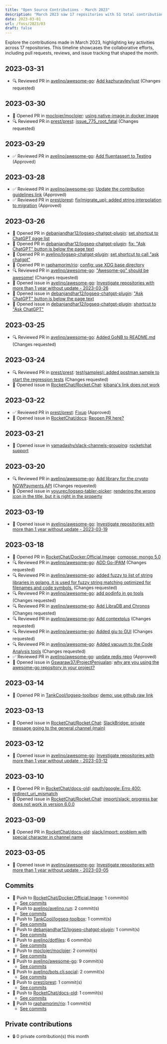 ```yaml
---
title: "Open Source Contributions - March 2023"
description: "March 2023 saw 17 repositories with 51 total contributions, including 9 open pull requests and 18 reviews, marking a significant month for collaboration."
date: 2023-03-01
url: /foss/2023/03
draft: false
---
```


Explore the contributions made in March 2023, highlighting key activities across 17 repositories. This timeline showcases the collaborative efforts, including pull requests, reviews, and issue tracking that shaped the month.

## 2023-03-31

- 🔍 Reviewed PR in [avelino/awesome-go](https://github.com/avelino/awesome-go): [Add kazhuravlev/just](https://github.com/avelino/awesome-go/pull/4792#pullrequestreview-1367128572) (Changes requested)

## 2023-03-30

- 🔀 Opened PR in [moclojer/moclojer](https://github.com/moclojer/moclojer): [using native-image in docker image](https://github.com/moclojer/moclojer/pull/95)
- 🔍 Reviewed PR in [prest/prest](https://github.com/prest/prest): [issue_775_root_fatal](https://github.com/prest/prest/pull/791#pullrequestreview-1366067773) (Changes requested)

## 2023-03-29

- ✅ Reviewed PR in [avelino/awesome-go](https://github.com/avelino/awesome-go): [Add fluentassert to Testing](https://github.com/avelino/awesome-go/pull/4573#pullrequestreview-1362797614) (Approved)

## 2023-03-28

- ✅ Reviewed PR in [avelino/awesome-go](https://github.com/avelino/awesome-go): [Update the contribution guidelines link](https://github.com/avelino/awesome-go/pull/4812#pullrequestreview-1360485595) (Approved)
- ✅ Reviewed PR in [prest/prest](https://github.com/prest/prest): [fix(migrate_up): added string interpolation to migration](https://github.com/prest/prest/pull/788#pullrequestreview-1360454909) (Approved)

## 2023-03-26

- 🔀 Opened PR in [debanjandhar12/logseq-chatgpt-plugin](https://github.com/debanjandhar12/logseq-chatgpt-plugin): [set shortcut to ChatGPT page list](https://github.com/debanjandhar12/logseq-chatgpt-plugin/pull/8)
- 🔀 Opened PR in [debanjandhar12/logseq-chatgpt-plugin](https://github.com/debanjandhar12/logseq-chatgpt-plugin): [fix: "Ask ChatGPT" button is below the page text](https://github.com/debanjandhar12/logseq-chatgpt-plugin/pull/7)
- 🔀 Opened PR in [avelino/logseq-chatgpt-plugin](https://github.com/avelino/logseq-chatgpt-plugin): [set shortcut to call "ask chatgpt"](https://github.com/avelino/logseq-chatgpt-plugin/pull/1)
- 🔀 Opened PR in [raphamorim/rio](https://github.com/raphamorim/rio): [config: use XDG base directory](https://github.com/raphamorim/rio/pull/14)
- 🔍 Reviewed PR in [avelino/awesome-go](https://github.com/avelino/awesome-go): ["Awesome-go" should be awesome!](https://github.com/avelino/awesome-go/pull/4760#pullrequestreview-1358144545) (Changes requested)
- 🐛 Opened issue in [avelino/awesome-go](https://github.com/avelino/awesome-go): [Investigate repositories with more than 1 year without update - 2023-03-26](https://github.com/avelino/awesome-go/issues/4809)
- 🐛 Opened issue in [debanjandhar12/logseq-chatgpt-plugin](https://github.com/debanjandhar12/logseq-chatgpt-plugin): ["Ask ChatGPT" button is below the page text](https://github.com/debanjandhar12/logseq-chatgpt-plugin/issues/6)
- 🐛 Opened issue in [debanjandhar12/logseq-chatgpt-plugin](https://github.com/debanjandhar12/logseq-chatgpt-plugin): [shortcut to "Ask ChatGPT"](https://github.com/debanjandhar12/logseq-chatgpt-plugin/issues/5)

## 2023-03-25

- 🔍 Reviewed PR in [avelino/awesome-go](https://github.com/avelino/awesome-go): [Added GoNB to README.md](https://github.com/avelino/awesome-go/pull/4783#pullrequestreview-1357904283) (Changes requested)

## 2023-03-24

- 🔍 Reviewed PR in [prest/prest](https://github.com/prest/prest): [test(samples): added postman sample to start the regression tests](https://github.com/prest/prest/pull/789#pullrequestreview-1356493101) (Changes requested)
- 🐛 Opened issue in [RocketChat/Rocket.Chat](https://github.com/RocketChat/Rocket.Chat): [kibana's link does not work ](https://github.com/RocketChat/Rocket.Chat/issues/28604)

## 2023-03-22

- ✅ Reviewed PR in [prest/prest](https://github.com/prest/prest): [Fixup](https://github.com/prest/prest/pull/786#pullrequestreview-1351562300) (Approved)
- 🐛 Opened issue in [RocketChat/docs](https://github.com/RocketChat/docs): [Reopen PR here?](https://github.com/RocketChat/docs/issues/5)

## 2023-03-21

- 🐛 Opened issue in [yamadashy/slack-channels-grouping](https://github.com/yamadashy/slack-channels-grouping): [rocketchat support](https://github.com/yamadashy/slack-channels-grouping/issues/34)

## 2023-03-20

- 🔍 Reviewed PR in [avelino/awesome-go](https://github.com/avelino/awesome-go): [Add library for the crypto NOWPayments API](https://github.com/avelino/awesome-go/pull/4658#pullrequestreview-1348080030) (Changes requested)
- 🐛 Opened issue in [yoyurec/logseq-tabler-picker](https://github.com/yoyurec/logseq-tabler-picker): [rendering the wrong icon in the title, but it is right in the property](https://github.com/yoyurec/logseq-tabler-picker/issues/2)

## 2023-03-19

- 🐛 Opened issue in [avelino/awesome-go](https://github.com/avelino/awesome-go): [Investigate repositories with more than 1 year without update - 2023-03-19](https://github.com/avelino/awesome-go/issues/4802)

## 2023-03-18

- 🔀 Opened PR in [RocketChat/Docker.Official.Image](https://github.com/RocketChat/Docker.Official.Image): [compose: mongo 5.0](https://github.com/RocketChat/Docker.Official.Image/pull/183)
- 🔍 Reviewed PR in [avelino/awesome-go](https://github.com/avelino/awesome-go): [ADD Go-IPAM](https://github.com/avelino/awesome-go/pull/4470#pullrequestreview-1346978255) (Changes requested)
- 🔍 Reviewed PR in [avelino/awesome-go](https://github.com/avelino/awesome-go): [added fuzzy to list of string libraries in golang. it is used for fuzzy string matching optimized for filenames and code symbols.](https://github.com/avelino/awesome-go/pull/4469#pullrequestreview-1346978117) (Changes requested)
- 🔍 Reviewed PR in [avelino/awesome-go](https://github.com/avelino/awesome-go): [add podinfo in go tools](https://github.com/avelino/awesome-go/pull/4468#pullrequestreview-1346978055) (Changes requested)
- 🔍 Reviewed PR in [avelino/awesome-go](https://github.com/avelino/awesome-go): [Add LibraDB and Chronos](https://github.com/avelino/awesome-go/pull/4462#pullrequestreview-1346977895) (Changes requested)
- 🔍 Reviewed PR in [avelino/awesome-go](https://github.com/avelino/awesome-go): [Add contextplus](https://github.com/avelino/awesome-go/pull/4457#pullrequestreview-1346977719) (Changes requested)
- 🔍 Reviewed PR in [avelino/awesome-go](https://github.com/avelino/awesome-go): [Added giu to GUI](https://github.com/avelino/awesome-go/pull/4330#pullrequestreview-1346977594) (Changes requested)
- 🔍 Reviewed PR in [avelino/awesome-go](https://github.com/avelino/awesome-go): [Added vacuum to the Code Analysis tools](https://github.com/avelino/awesome-go/pull/4496#pullrequestreview-1346977384) (Changes requested)
- ✅ Reviewed PR in [avelino/awesome-go](https://github.com/avelino/awesome-go): [update redis repo](https://github.com/avelino/awesome-go/pull/4799#pullrequestreview-1346976815) (Approved)
- 🐛 Opened issue in [Gswaraw37/ProjectPenjualan](https://github.com/Gswaraw37/ProjectPenjualan): [why are you using the awesome-go repository in your project?](https://github.com/Gswaraw37/ProjectPenjualan/issues/1)

## 2023-03-14

- 🔀 Opened PR in [TankCool/logseq-toolbox](https://github.com/TankCool/logseq-toolbox): [demo: use github raw link](https://github.com/TankCool/logseq-toolbox/pull/1)

## 2023-03-13

- 🐛 Opened issue in [RocketChat/Rocket.Chat](https://github.com/RocketChat/Rocket.Chat): [SlackBridge: private message going to the general channel (main)](https://github.com/RocketChat/Rocket.Chat/issues/28400)

## 2023-03-12

- 🐛 Opened issue in [avelino/awesome-go](https://github.com/avelino/awesome-go): [Investigate repositories with more than 1 year without update - 2023-03-12](https://github.com/avelino/awesome-go/issues/4794)

## 2023-03-10

- 🔀 Opened PR in [RocketChat/docs-old](https://github.com/RocketChat/docs-old): [oauth/google: Erro 400: redirect_uri_mismatch](https://github.com/RocketChat/docs-old/pull/2104)
- 🐛 Opened issue in [RocketChat/Rocket.Chat](https://github.com/RocketChat/Rocket.Chat): [import/slack: progress bar does not work in version 6.0.0](https://github.com/RocketChat/Rocket.Chat/issues/28364)

## 2023-03-09

- 🔀 Opened PR in [RocketChat/docs-old](https://github.com/RocketChat/docs-old): [slack/import: problem with special character in channel name](https://github.com/RocketChat/docs-old/pull/2102)

## 2023-03-05

- 🐛 Opened issue in [avelino/awesome-go](https://github.com/avelino/awesome-go): [Investigate repositories with more than 1 year without update - 2023-03-05](https://github.com/avelino/awesome-go/issues/4779)

## Commits

- 🔨 Push to [RocketChat/Docker.Official.Image](https://github.com/RocketChat/Docker.Official.Image): 1 commit(s)
  - [See commits](https://github.com/RocketChat/Docker.Official.Image/commits?author=avelino&since=2023-03-01T00:00:00Z&until=2023-03-31T23:59:59Z)
- 🔨 Push to [avelino/avelino.run](https://github.com/avelino/avelino.run): 2 commit(s)
  - [See commits](https://github.com/avelino/avelino.run/commits?author=avelino&since=2023-03-01T00:00:00Z&until=2023-03-31T23:59:59Z)
- 🔨 Push to [TankCool/logseq-toolbox](https://github.com/TankCool/logseq-toolbox): 1 commit(s)
  - [See commits](https://github.com/TankCool/logseq-toolbox/commits?author=avelino&since=2023-03-01T00:00:00Z&until=2023-03-31T23:59:59Z)
- 🔨 Push to [debanjandhar12/logseq-chatgpt-plugin](https://github.com/debanjandhar12/logseq-chatgpt-plugin): 1 commit(s)
  - [See commits](https://github.com/debanjandhar12/logseq-chatgpt-plugin/commits?author=avelino&since=2023-03-01T00:00:00Z&until=2023-03-31T23:59:59Z)
- 🔨 Push to [avelino/dotfiles](https://github.com/avelino/dotfiles): 6 commit(s)
  - [See commits](https://github.com/avelino/dotfiles/commits?author=avelino&since=2023-03-01T00:00:00Z&until=2023-03-31T23:59:59Z)
- 🔨 Push to [moclojer/moclojer](https://github.com/moclojer/moclojer): 2 commit(s)
  - [See commits](https://github.com/moclojer/moclojer/commits?author=avelino&since=2023-03-01T00:00:00Z&until=2023-03-31T23:59:59Z)
- 🔨 Push to [avelino/awesome-go](https://github.com/avelino/awesome-go): 9 commit(s)
  - [See commits](https://github.com/avelino/awesome-go/commits?author=avelino&since=2023-03-01T00:00:00Z&until=2023-03-31T23:59:59Z)
- 🔨 Push to [avelino/bots.clj.social](https://github.com/avelino/bots.clj.social): 2 commit(s)
  - [See commits](https://github.com/avelino/bots.clj.social/commits?author=avelino&since=2023-03-01T00:00:00Z&until=2023-03-31T23:59:59Z)
- 🔨 Push to [prest/prest](https://github.com/prest/prest): 1 commit(s)
  - [See commits](https://github.com/prest/prest/commits?author=avelino&since=2023-03-01T00:00:00Z&until=2023-03-31T23:59:59Z)
- 🔨 Push to [RocketChat/docs-old](https://github.com/RocketChat/docs-old): 1 commit(s)
  - [See commits](https://github.com/RocketChat/docs-old/commits?author=avelino&since=2023-03-01T00:00:00Z&until=2023-03-31T23:59:59Z)
- 🔨 Push to [raphamorim/rio](https://github.com/raphamorim/rio): 1 commit(s)
  - [See commits](https://github.com/raphamorim/rio/commits?author=avelino&since=2023-03-01T00:00:00Z&until=2023-03-31T23:59:59Z)

## Private contributions

- 🔒 0 private contribution(s) this month

